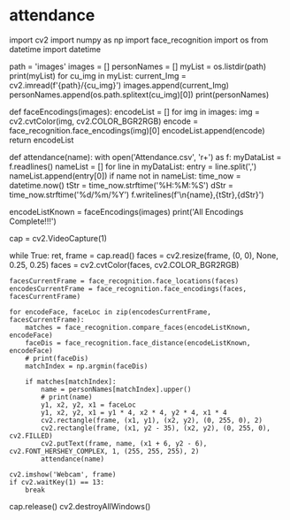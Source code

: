 # attendance



import cv2
import numpy as np
import face_recognition
import os
from datetime import datetime


path = 'images'
images = []
personNames = []
myList = os.listdir(path)
print(myList)
for cu_img in myList:
    current_Img = cv2.imread(f'{path}/{cu_img}')
    images.append(current_Img)
    personNames.append(os.path.splitext(cu_img)[0])
print(personNames)


def faceEncodings(images):
    encodeList = []
    for img in images:
        img = cv2.cvtColor(img, cv2.COLOR_BGR2RGB)
        encode = face_recognition.face_encodings(img)[0]
        encodeList.append(encode)
    return encodeList


def attendance(name):
    with open('Attendance.csv', 'r+') as f:
        myDataList = f.readlines()
        nameList = []
        for line in myDataList:
            entry = line.split(',')
            nameList.append(entry[0])
        if name not in nameList:
            time_now = datetime.now()
            tStr = time_now.strftime('%H:%M:%S')
            dStr = time_now.strftime('%d/%m/%Y')
            f.writelines(f'\n{name},{tStr},{dStr}')


encodeListKnown = faceEncodings(images)
print('All Encodings Complete!!!')

cap = cv2.VideoCapture(1)

while True:
    ret, frame = cap.read()
    faces = cv2.resize(frame, (0, 0), None, 0.25, 0.25)
    faces = cv2.cvtColor(faces, cv2.COLOR_BGR2RGB)

    facesCurrentFrame = face_recognition.face_locations(faces)
    encodesCurrentFrame = face_recognition.face_encodings(faces, facesCurrentFrame)

    for encodeFace, faceLoc in zip(encodesCurrentFrame, facesCurrentFrame):
        matches = face_recognition.compare_faces(encodeListKnown, encodeFace)
        faceDis = face_recognition.face_distance(encodeListKnown, encodeFace)
        # print(faceDis)
        matchIndex = np.argmin(faceDis)

        if matches[matchIndex]:
            name = personNames[matchIndex].upper()
            # print(name)
            y1, x2, y2, x1 = faceLoc
            y1, x2, y2, x1 = y1 * 4, x2 * 4, y2 * 4, x1 * 4
            cv2.rectangle(frame, (x1, y1), (x2, y2), (0, 255, 0), 2)
            cv2.rectangle(frame, (x1, y2 - 35), (x2, y2), (0, 255, 0), cv2.FILLED)
            cv2.putText(frame, name, (x1 + 6, y2 - 6), cv2.FONT_HERSHEY_COMPLEX, 1, (255, 255, 255), 2)
            attendance(name)

    cv2.imshow('Webcam', frame)
    if cv2.waitKey(1) == 13:
        break

cap.release()
cv2.destroyAllWindows()
